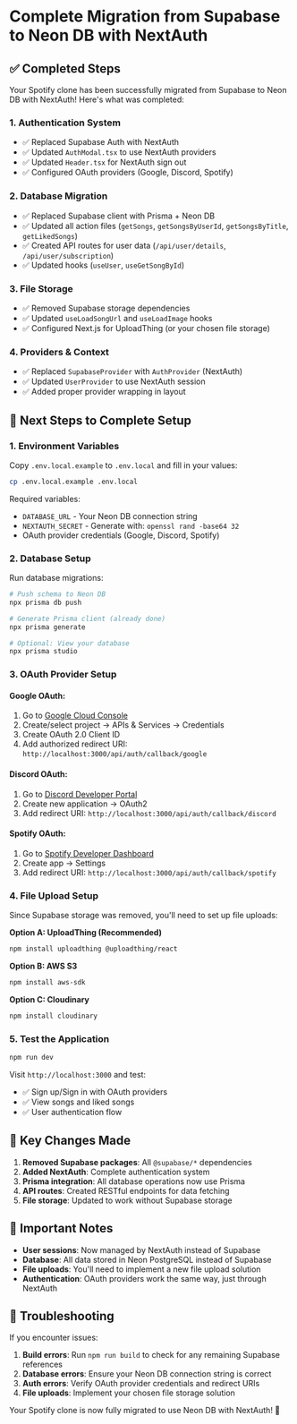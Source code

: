# Complete Migration from Supabase to Neon DB with NextAuth

## ✅ Completed Steps

Your Spotify clone has been successfully migrated from Supabase to Neon DB with NextAuth! Here's what was completed:

### 1. **Authentication System**
- ✅ Replaced Supabase Auth with NextAuth
- ✅ Updated `AuthModal.tsx` to use NextAuth providers
- ✅ Updated `Header.tsx` for NextAuth sign out
- ✅ Configured OAuth providers (Google, Discord, Spotify)

### 2. **Database Migration**
- ✅ Replaced Supabase client with Prisma + Neon DB
- ✅ Updated all action files (`getSongs`, `getSongsByUserId`, `getSongsByTitle`, `getLikedSongs`)
- ✅ Created API routes for user data (`/api/user/details`, `/api/user/subscription`)
- ✅ Updated hooks (`useUser`, `useGetSongById`)

### 3. **File Storage**
- ✅ Removed Supabase storage dependencies
- ✅ Updated `useLoadSongUrl` and `useLoadImage` hooks
- ✅ Configured Next.js for UploadThing (or your chosen file storage)

### 4. **Providers & Context**
- ✅ Replaced `SupabaseProvider` with `AuthProvider` (NextAuth)
- ✅ Updated `UserProvider` to use NextAuth session
- ✅ Added proper provider wrapping in layout

## 🚀 Next Steps to Complete Setup

### 1. **Environment Variables**
Copy `.env.local.example` to `.env.local` and fill in your values:

```bash
cp .env.local.example .env.local
```

Required variables:
- `DATABASE_URL` - Your Neon DB connection string
- `NEXTAUTH_SECRET` - Generate with: `openssl rand -base64 32`
- OAuth provider credentials (Google, Discord, Spotify)

### 2. **Database Setup**
Run database migrations:

```bash
# Push schema to Neon DB
npx prisma db push

# Generate Prisma client (already done)
npx prisma generate

# Optional: View your database
npx prisma studio
```

### 3. **OAuth Provider Setup**

#### Google OAuth:
1. Go to [Google Cloud Console](https://console.cloud.google.com/)
2. Create/select project → APIs & Services → Credentials
3. Create OAuth 2.0 Client ID
4. Add authorized redirect URI: `http://localhost:3000/api/auth/callback/google`

#### Discord OAuth:
1. Go to [Discord Developer Portal](https://discord.com/developers/applications)
2. Create new application → OAuth2
3. Add redirect URI: `http://localhost:3000/api/auth/callback/discord`

#### Spotify OAuth:
1. Go to [Spotify Developer Dashboard](https://developer.spotify.com/dashboard)
2. Create app → Settings
3. Add redirect URI: `http://localhost:3000/api/auth/callback/spotify`

### 4. **File Upload Setup**
Since Supabase storage was removed, you'll need to set up file uploads:

**Option A: UploadThing (Recommended)**
```bash
npm install uploadthing @uploadthing/react
```

**Option B: AWS S3**
```bash
npm install aws-sdk
```

**Option C: Cloudinary**
```bash
npm install cloudinary
```

### 5. **Test the Application**
```bash
npm run dev
```

Visit `http://localhost:3000` and test:
- ✅ Sign up/Sign in with OAuth providers
- ✅ View songs and liked songs
- ✅ User authentication flow

## 🔧 Key Changes Made

1. **Removed Supabase packages**: All `@supabase/*` dependencies
2. **Added NextAuth**: Complete authentication system
3. **Prisma integration**: All database operations now use Prisma
4. **API routes**: Created RESTful endpoints for data fetching
5. **File storage**: Updated to work without Supabase storage

## 📝 Important Notes

- **User sessions**: Now managed by NextAuth instead of Supabase
- **Database**: All data stored in Neon PostgreSQL instead of Supabase
- **File uploads**: You'll need to implement a new file upload solution
- **Authentication**: OAuth providers work the same way, just through NextAuth

## 🐛 Troubleshooting

If you encounter issues:

1. **Build errors**: Run `npm run build` to check for any remaining Supabase references
2. **Database errors**: Ensure your Neon DB connection string is correct
3. **Auth errors**: Verify OAuth provider credentials and redirect URIs
4. **File uploads**: Implement your chosen file storage solution

Your Spotify clone is now fully migrated to use Neon DB with NextAuth! 🎉
